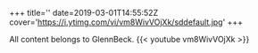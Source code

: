 +++
title=''
date=2019-03-01T14:55:52Z
cover='https://i.ytimg.com/vi/vm8WivVOjXk/sddefault.jpg'
+++

All content belongs to GlennBeck.
{{< youtube vm8WivVOjXk >}}
